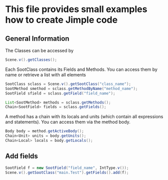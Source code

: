 This file provides small examples how to create Jimple code
==============================================================
General Information
-------------------
The Classes can be accessed by 
```java
Scene.v().getClasses();
```

Each SootClass contains its Fields and Methods. You can access them by name or retrieve a list with all elements
```java
SootClass sclass = Scene.v().getSootClass("class_name");
SootMethod smethod = sclass.getMethodByName("method_name");
SootField sfield = sclass.getField("field_name");

List<SootMethod> methods = sclass.getMethods();
Chain<SootField> fields = sclass.getFields();
```

A method has a chain with its locals and units (which contain all expressions and statements). You can access them via the method body.
```java
Body body = method.getActiveBody();  
Chain<Unit> units = body.getUnits();
Chain<Local> locals = body.getLocals();
```


Add fields
----------

```java
SootField f = new SootField("field_name", IntType.v());
Scene.v().getSootClass("main.Test").getFields().add(f);
```
